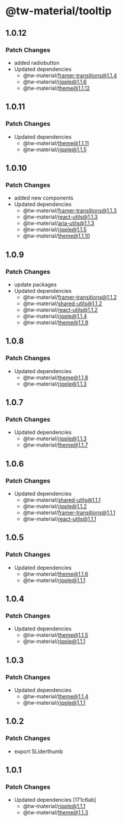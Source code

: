 # @tw-material/tooltip

## 1.0.12

### Patch Changes

- added radiobutton
- Updated dependencies
  - @tw-material/framer-transitions@1.1.4
  - @tw-material/ripple@1.1.6
  - @tw-material/theme@1.1.12

## 1.0.11

### Patch Changes

- Updated dependencies
  - @tw-material/theme@1.1.11
  - @tw-material/ripple@1.1.5

## 1.0.10

### Patch Changes

- added new components
- Updated dependencies
  - @tw-material/framer-transitions@1.1.3
  - @tw-material/react-utils@1.1.3
  - @tw-material/aria-utils@1.1.3
  - @tw-material/ripple@1.1.5
  - @tw-material/theme@1.1.10

## 1.0.9

### Patch Changes

- update packages
- Updated dependencies
  - @tw-material/framer-transitions@1.1.2
  - @tw-material/shared-utils@1.1.2
  - @tw-material/react-utils@1.1.2
  - @tw-material/ripple@1.1.4
  - @tw-material/theme@1.1.9

## 1.0.8

### Patch Changes

- Updated dependencies
  - @tw-material/theme@1.1.8
  - @tw-material/ripple@1.1.3

## 1.0.7

### Patch Changes

- Updated dependencies
  - @tw-material/ripple@1.1.3
  - @tw-material/theme@1.1.7

## 1.0.6

### Patch Changes

- Updated dependencies
  - @tw-material/shared-utils@1.1.1
  - @tw-material/ripple@1.1.2
  - @tw-material/framer-transitions@1.1.1
  - @tw-material/react-utils@1.1.1

## 1.0.5

### Patch Changes

- Updated dependencies
  - @tw-material/theme@1.1.6
  - @tw-material/ripple@1.1.1

## 1.0.4

### Patch Changes

- Updated dependencies
  - @tw-material/theme@1.1.5
  - @tw-material/ripple@1.1.1

## 1.0.3

### Patch Changes

- Updated dependencies
  - @tw-material/theme@1.1.4
  - @tw-material/ripple@1.1.1

## 1.0.2

### Patch Changes

- export SLiderthumb

## 1.0.1

### Patch Changes

- Updated dependencies [171c6ab]
  - @tw-material/ripple@1.1.1
  - @tw-material/theme@1.1.3
